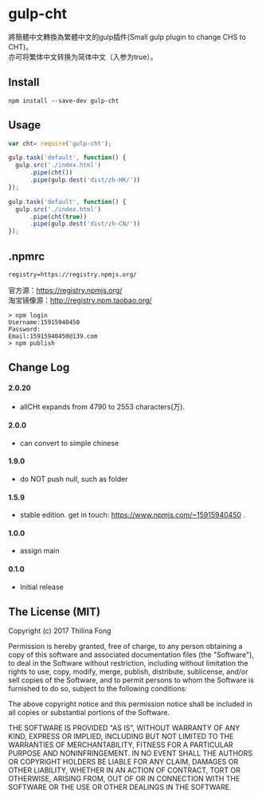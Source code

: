 # gulp-cht

將簡體中文轉換為繁體中文的gulp插件(Small gulp plugin to change CHS to CHT)。<br />
亦可将繁体中文转换为简体中文（入参为true）。<br />



## Install

```shell
npm install --save-dev gulp-cht
```

## Usage

```javascript
var cht= require('gulp-cht');

gulp.task('default', function() {
  gulp.src('./index.html')
      .pipe(cht())
      .pipe(gulp.dest('dist/zh-HK/'))
});

gulp.task('default', function() {
  gulp.src('./index.html')
      .pipe(cht(true))
      .pipe(gulp.dest('dist/zh-CN/'))
});
```

## .npmrc
```
registry=https://registry.npmjs.org/
```

官方源：https://registry.npmjs.org/ <br />
淘宝镜像源：http://registry.npm.taobao.org/ <br />

```
> npm login
Username:15915940450
Password:
Email:15915940450@139.com
> npm publish
```

## Change Log

#### 2.0.20
  - allCHt expands from 4790 to 2553 characters(万).

#### 2.0.0
  - can convert to simple chinese

#### 1.9.0
  - do NOT push null, such as folder

#### 1.5.9
  - stable edition. get in touch: https://www.npmjs.com/~15915940450 .

#### 1.0.0
  - assign main

#### 0.1.0
  - Initial release


## The License (MIT)
Copyright (c) 2017 Thilina Fong

Permission is hereby granted, free of charge, to any person obtaining a copy of this software and associated documentation files (the "Software"), to deal in the Software without restriction, including without limitation the rights to use, copy, modify, merge, publish, distribute, sublicense, and/or sell copies of the Software, and to permit persons to whom the Software is furnished to do so, subject to the following conditions:

The above copyright notice and this permission notice shall be included in all copies or substantial portions of the Software.

THE SOFTWARE IS PROVIDED "AS IS", WITHOUT WARRANTY OF ANY KIND, EXPRESS OR IMPLIED, INCLUDING BUT NOT LIMITED TO THE WARRANTIES OF MERCHANTABILITY, FITNESS FOR A PARTICULAR PURPOSE AND NONINFRINGEMENT. IN NO EVENT SHALL THE AUTHORS OR COPYRIGHT HOLDERS BE LIABLE FOR ANY CLAIM, DAMAGES OR OTHER LIABILITY, WHETHER IN AN ACTION OF CONTRACT, TORT OR OTHERWISE, ARISING FROM, OUT OF OR IN CONNECTION WITH THE SOFTWARE OR THE USE OR OTHER DEALINGS IN THE SOFTWARE.
